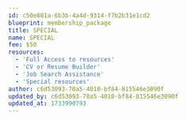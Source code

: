 ```yaml
---
id: c50e081a-6b3b-4a4d-9314-f7b2b31e1cd2
blueprint: membership_package
title: SPECIAL
name: SPECIAL
fee: $50
resources:
  - 'Full Access to resources'
  - 'CV or Resume Builder'
  - 'Job Search Assistance'
  - 'Special resources'
author: c6d53093-70a5-4010-bf84-815546e3090f
updated_by: c6d53093-70a5-4010-bf84-815546e3090f
updated_at: 1733990793
---
```

